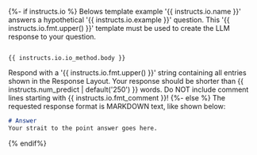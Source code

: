 {%- if instructs.io %}
Belows template example '{{ instructs.io.name }}' answers a hypothetical '{{ instructs.io.example }}' question. This '{{ instructs.io.fmt.upper() }}' template must be used to create the LLM response to your question.

```{{ instructs.io.fmt.lower() }}

{{ instructs.io.io_method.body }}
```

Respond with a '{{ instructs.io.fmt.upper() }}' string containing all entries shown in the Response Layout.
Your response should be shorter than {{ instructs.num_predict | default('250') }} words. Do NOT include comment lines starting with {{ instructs.io.fmt_comment }}!
{%- else %}
The requested response format is MARKDOWN text, like shown below:
```markdown
# Answer
Your strait to the point answer goes here.
```
{% endif%}